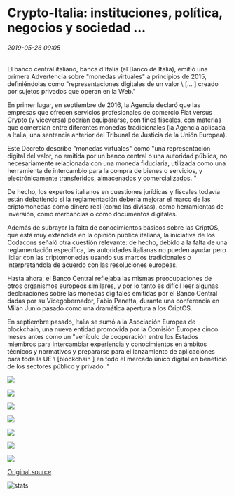 # Crypto-Italia: instituciones, política, negocios y sociedad ...

###### 2019-05-26 09:05

El banco central italiano, banca d'Italia (el Banco de Italia), emitió una primera Advertencia sobre "monedas virtuales" a principios de 2015, definiéndolas como "representaciones digitales de un valor \ [... \] creado por sujetos privados que operan en la Web."

En primer lugar, en septiembre de 2016, la Agencia declaró que las empresas que ofrecen servicios profesionales de comercio Fiat versus Crypto (y viceversa) podrían equipararse, con fines fiscales, con materias que comercian entre diferentes monedas tradicionales (la Agencia aplicada a Italia, una sentencia anterior del Tribunal de Justicia de la Unión Europea).

Este Decreto describe "monedas virtuales" como "una representación digital del valor, no emitida por un banco central o una autoridad pública, no necesariamente relacionada con una moneda fiduciaria, utilizada como una herramienta de intercambio para la compra de bienes o servicios, y electrónicamente transferidos, almacenados y comercializados. "

De hecho, los expertos italianos en cuestiones jurídicas y fiscales todavía están debatiendo si la reglamentación debería mejorar el marco de las criptomonedas como dinero real (como las divisas), como herramientas de inversión, como mercancías o como documentos digitales.

Además de subrayar la falta de conocimientos básicos sobre las CriptOS, que está muy extendida en la opinión pública italiana, la iniciativa de los Codacons señaló otra cuestión relevante: de hecho, debido a la falta de una reglamentación específica, las autoridades italianas no pueden ayudar pero lidiar con las criptomonedas usando sus marcos tradicionales o interpretándola de acuerdo con las resoluciones europeas.

Hasta ahora, el Banco Central reflejaba las mismas preocupaciones de otros organismos europeos similares, y por lo tanto es difícil leer algunas declaraciones sobre las monedas digitales emitidas por el Banco Central dadas por su Vicegobernador, Fabio Panetta, durante una conferencia en Milán Junio pasado como una dramática apertura a los CriptOS.

En septiembre pasado, Italia se sumó a la Asociación Europea de blockchain, una nueva entidad promovida por la Comisión Europea cinco meses antes como un "vehículo de cooperación entre los Estados miembros para intercambiar experiencia y conocimientos en ámbitos técnicos y normativos y prepararse para el lanzamiento de aplicaciones para toda la UE \ [blockchain \] en todo el mercado único digital en beneficio de los sectores público y privado. "

![](https://s3.cointelegraph.com/storage/uploads/view/9c888475fcbb1f53cac32a1bc472b57c.png)

![](https://s3.cointelegraph.com/storage/uploads/view/019a853b4eaa991fd03136f544dbb932.png)

![](https://s3.cointelegraph.com/storage/uploads/view/7f2e947f9a91db6535b39f790c8bb3b1.png)

![](https://s3.cointelegraph.com/storage/uploads/view/7e9497bfc21f44abeae3f236c6c1158d.png)

![](https://s3.cointelegraph.com/storage/uploads/view/b1dd074c57e753bf0e1e90f3bdd8aad9.png)

![](https://s3.cointelegraph.com/storage/uploads/view/85077ae5272ba10c8beb5877740b679a.png)

![](https://s3.cointelegraph.com/storage/uploads/view/a04c85c2b340960788223d83d4d218f5.png)

[Original source](https://cointelegraph.com/news/crypto-italy-institutions-politics-business-and-society)

![stats](https://c.statcounter.com/11760860/0/a89fa40b/1/ "stats")
